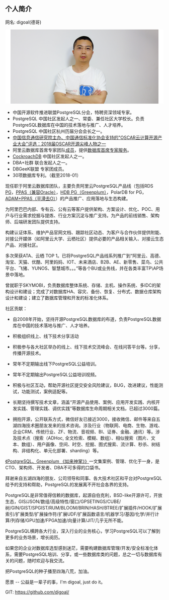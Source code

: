 ## 个人简介    
网名: digoal(德哥)        
      
![pic](digoal.png)      
        
- 中国开源软件推进联盟PostgreSQL分会，特聘资深领域专家。       
- PostgreSQL 中国社区发起人之一、常委、兼任社区大学校长。负责PostgreSQL数据库在中国的技术落地与推广、人才培养。        
- PostgreSQL 中国社区杭州历届分会会长之一。      
- [中国信息通信研究院主办、中国通信标准化协会支持的"OSCAR云计算开源产业大会"评选：2018届OSCAR开源尖峰人物之一](../201803/20180322_12.md)  
- 阿里云数据库首席专家团队[成员](aliyun_shouxi_db_service.png)，提供[数据库首席专家服务](https://www.aliyun.com/service/chiefexpert/database)。  
- [CockroachDB](https://github.com/cockroachdb/cockroach) 中国社区发起人之一。   
- DBA+社群 联合发起人之一。      
- DBGeeK联盟 专家团成员。      
- 30项数据库专利。（截至2018-01）      
      
现任职于阿里云数据库团队，主要负责阿里云PostgreSQL产品线（包括RDS [PG](https://www.aliyun.com/product/rds/postgresql)，[PPAS（兼容Oracle）](https://www.aliyun.com/product/rds/ppas)，[HDB PG（Greenplum）](https://www.aliyun.com/product/gpdb)，PolarDB for PG，[ADAM+PPAS（平滑去O）](https://promotion.aliyun.com/ntms/act/ppasadam.html)）的产品推广、应用落地与生态构建。   
  
为阿里巴巴内部、专有云、公有云等客户提供架构、方案设计、优化、POC、用户与行业需求挖掘与提炼、行业方案沉淀与推广支持。为产品的前线销售、架构师、后端研发团队提供支持。   
  
构建认证体系、维护产品官网文档、跟踪社区动态、为客户与合作伙伴提供附能、对接公开媒体（如阿里云大学、云栖社区）提供必要的产品相关输入、对接云生态产品、对接社区。  
  
多次荣获ATA、云栖 TOP 1。已将PostgreSQL产品线系列推广到“阿里云、高德、淘宝、天猫、优酷、阿里妈妈、IOT、未来酒店、B2B、AE、新零售、菜鸟、公共平台、飞猪、YUNOS、智慧城市。。。”等各个BU或业务线，并在各类丰富TP\AP场景中落地。  
  
曾就职于SKYMOBI，负责数据库整体系统、存储、主机、操作系统、多IDC的架构设计和建设；完成了对数据库HA、容灾、备份、恢复、分布式、数据仓库架构设计和建设；建立了数据库管理和开发的标准化体系。      
      
社区贡献：    
    
- 自2008年开始，坚持开源PostgreSQL数据库的布道，负责PostgreSQL数据库在中国的技术落地与推广、人才培养。    
    
- 积极组织线上、线下技术分享活动    
    
- 积极参与各大社区举办的线上、线下技术交流峰会、在线问答平台等。分享，传播开源技术。    
    
- 常年不定期输出线下PostgreSQL公益培训。      
    
- 常年不定期输出PostgreSQL公益培训视频。    
    
- 积极与社区互动，帮助开源社区提交安全风险建议，BUG，改进建议，性能测试，功能测试，案例适配等。    
    
- 长期坚持撰写技术文章，涵盖“开源产品使用、案例、应用开发实践、内核开发实践、管理实践、调优实践”等数据库生命周期相关文档，已超过3000篇。    
    
- 拥抱开源，公开联系方式，微信好友已接近3000，接收微信、邮件等来自五湖四海技术圈朋友发来的技术咨询。涉及行业（物联网、电商、生物、游戏、企业CRM、传统行业、ZF、物流、音视频、BI、证券、金融、通讯）等。涉及技术点（搜索（ADHoc, 全文检索、模糊、数组）、相似搜索（图片、文本、数组）、用户画像、空间、时空、挖掘、图式搜索、流计算、秒杀、树结构、非结构化、单元化部署、sharding）等。    
           
[《PostgreSQL、Greenplum 《如来神掌》》](../201706/20170601_02.md)一文集案例、管理、优化于一身，是CTO、架构师、开发者、DBA不可多得的口袋书。         
      
拜谢来自五湖四海的朋友、公司领导和同事、各大技术社区和平台对PostgreSQL给予的支持和帮助，PostgreSQL的发展离不开社会各界的支持。         
      
PostgreSQL是非常值得信赖的数据库，起源自伯克利，BSD-like开源许可，开放生态，GIS/JSON/数组/高级特性/窗口/GPSETINGS/CUBE/树/GIN/GIST/SPGIST/RUM/BLOOM/BRIN/HASH/BTREE/扩展插件/HOOK/扩展索引/扩展类型/扩展操作符/扩展UDF/扩展函数语言/机器学习/基因/化学/并行计算/列存储/GPU加速/FPGA加速/向量计算/JIT/几乎无所不能。      
      
PostgreSQL横跨各大行业，深入行业的业务核心，学习PostgreSQL可以了解到更多的业务场景，增长阅历。         
      
如果您的企业对数据库选型感到迷茫，需要构建数据库管理/开发/安全标准化体系，需要PostgreSQL培训、分享，或一些数据库类的问题，总之一切与数据库有关的问题，随时欢迎与我交流。      
      
把PostgreSQL的种子播至四海八荒，加油。       
      
愿景 -- 公益是一辈子的事，I'm digoal, just do it。      
      
GIT: https://github.com/digoal/   
